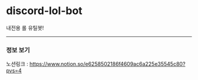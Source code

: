 # discord-lol-bot

내전용 롤 유틸봇!

---

### 정보 보기

노션링크 : https://www.notion.so/e6258502186f4609ac6a225e35545c80?pvs=4

